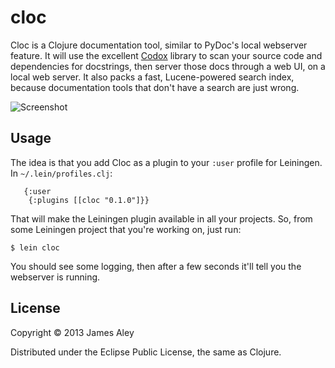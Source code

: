 # cloc

Cloc is a Clojure documentation tool, similar to PyDoc's local webserver
feature. It will use the excellent [Codox](http://github.com/weavejester/codox) library
to scan your source code and dependencies for docstrings, then server those docs through
a web UI, on a local web server. It also packs a fast, Lucene-powered search index, because
documentation tools that don't have a search are just wrong.

![Screenshot](http://i.imgur.com/uqYSdyz.png)

## Usage

The idea is that you add Cloc as a plugin to your `:user` profile for Leiningen. In
`~/.lein/profiles.clj`:

```
   {:user
    {:plugins [[cloc "0.1.0"]}}
```

That will make the Leiningen plugin available in all your projects. So, from some Leiningen
project that you're working on, just run:

    $ lein cloc

You should see some logging, then after a few seconds it'll tell you the webserver is running.

## License

Copyright © 2013 James Aley

Distributed under the Eclipse Public License, the same as Clojure.
